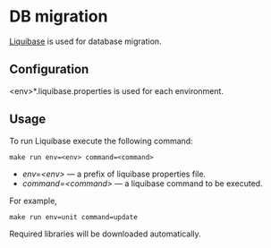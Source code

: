 DB migration
============

[Liquibase](http://www.liquibase.org/) is used for database migration.

Configuration
-------------

\<env\>*.liquibase.properties is used for each environment.

Usage
-----

To run Liquibase execute the following command:
    
    make run env=<env> command=<command>
    
* *env=\<env\>* &mdash; a prefix of liquibase properties file.
* *command=\<command\>* &mdash; a liquibase command to be executed.

For example,
    
    make run env=unit command=update
    
Required libraries will be downloaded automatically.
